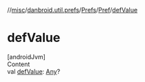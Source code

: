 //[misc](../../../index.md)/[danbroid.util.prefs](../../index.md)/[Prefs](../index.md)/[Pref](index.md)/[defValue](def-value.md)



# defValue  
[androidJvm]  
Content  
val [defValue](def-value.md): [Any](https://kotlinlang.org/api/latest/jvm/stdlib/kotlin/-any/index.html)?  



